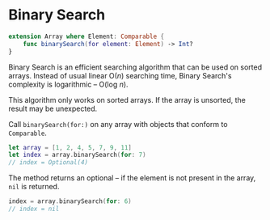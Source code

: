 #  Binary Search
```swift
extension Array where Element: Comparable {
    func binarySearch(for element: Element) -> Int?
}
```
Binary Search is an efficient searching algorithm that can be used on sorted arrays. Instead of usual linear O(*n*) searching time, Binary Search's complexity is logarithmic – O(log *n*).

This algorithm only works on sorted arrays. If the array is unsorted, the result may be unexpected.

Call `binarySearch(for:)` on any array with objects that conform to `Comparable`.
```swift
let array = [1, 2, 4, 5, 7, 9, 11]
let index = array.binarySearch(for: 7)
// index = Optional(4)
```
The method returns an optional – if the element is not present in the array, `nil` is returned.
```swift
index = array.binarySearch(for: 6)
// index = nil
```

